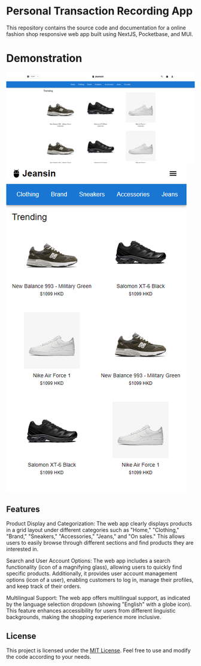 # Personal Transaction Recording App

This repository contains the source code and documentation for a online fashion shop responsive web app built using NextJS, Pocketbase, and MUI.

# Demonstration
![](https://github.com/kfleung129/jeansin/blob/master/home.png)
![](https://github.com/kfleung129/jeansin/blob/master/home2.png)

## Features

Product Display and Categorization: The web app clearly displays products in a grid layout under different categories such as "Home," "Clothing," "Brand," "Sneakers," "Accessories," "Jeans," and "On sales." This allows users to easily browse through different sections and find products they are interested in.

Search and User Account Options: The web app includes a search functionality (icon of a magnifying glass), allowing users to quickly find specific products. Additionally, it provides user account management options (icon of a user), enabling customers to log in, manage their profiles, and keep track of their orders.

Multilingual Support: The web app offers multilingual support, as indicated by the language selection dropdown (showing "English" with a globe icon). This feature enhances accessibility for users from different linguistic backgrounds, making the shopping experience more inclusive.

## License

This project is licensed under the [MIT License](LICENSE). Feel free to use and modify the code according to your needs.